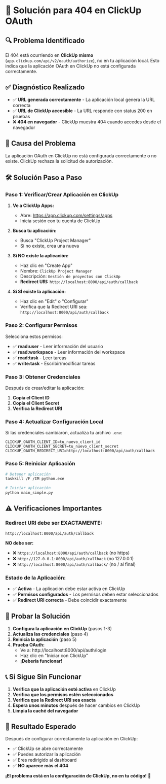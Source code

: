# 🔧 Solución para 404 en ClickUp OAuth

## 🔍 **Problema Identificado**

El 404 está ocurriendo en **ClickUp mismo** (`app.clickup.com/api/v2/oauth/authorize`), no en tu aplicación local. Esto indica que la aplicación OAuth en ClickUp no está configurada correctamente.

## ✅ **Diagnóstico Realizado**

- ✅ **URL generada correctamente** - La aplicación local genera la URL correcta
- ✅ **URL de ClickUp accesible** - La URL responde con status 200 en pruebas
- ❌ **404 en navegador** - ClickUp muestra 404 cuando accedes desde el navegador

## 🎯 **Causa del Problema**

La aplicación OAuth en ClickUp no está configurada correctamente o no existe. ClickUp rechaza la solicitud de autorización.

## 🛠️ **Solución Paso a Paso**

### **Paso 1: Verificar/Crear Aplicación en ClickUp**

1. **Ve a ClickUp Apps:**
   - Abre: https://app.clickup.com/settings/apps
   - Inicia sesión con tu cuenta de ClickUp

2. **Busca tu aplicación:**
   - Busca "ClickUp Project Manager"
   - Si no existe, crea una nueva

3. **Si NO existe la aplicación:**
   - Haz clic en "Create App"
   - Nombre: `ClickUp Project Manager`
   - Descripción: `Gestión de proyectos con ClickUp`
   - **Redirect URI:** `http://localhost:8000/api/auth/callback`

4. **Si SÍ existe la aplicación:**
   - Haz clic en "Edit" o "Configurar"
   - Verifica que la Redirect URI sea: `http://localhost:8000/api/auth/callback`

### **Paso 2: Configurar Permisos**

Selecciona estos permisos:
- ✅ **read:user** - Leer información del usuario
- ✅ **read:workspace** - Leer información del workspace
- ✅ **read:task** - Leer tareas
- ✅ **write:task** - Escribir/modificar tareas

### **Paso 3: Obtener Credenciales**

Después de crear/editar la aplicación:
1. **Copia el Client ID**
2. **Copia el Client Secret**
3. **Verifica la Redirect URI**

### **Paso 4: Actualizar Configuración Local**

Si las credenciales cambiaron, actualiza tu archivo `.env`:

```env
CLICKUP_OAUTH_CLIENT_ID=tu_nuevo_client_id
CLICKUP_OAUTH_CLIENT_SECRET=tu_nuevo_client_secret
CLICKUP_OAUTH_REDIRECT_URI=http://localhost:8000/api/auth/callback
```

### **Paso 5: Reiniciar Aplicación**

```bash
# Detener aplicación
taskkill /F /IM python.exe

# Iniciar aplicación
python main_simple.py
```

## ⚠️ **Verificaciones Importantes**

### **Redirect URI debe ser EXACTAMENTE:**
```
http://localhost:8000/api/auth/callback
```

**NO debe ser:**
- ❌ `https://localhost:8000/api/auth/callback` (no https)
- ❌ `http://127.0.0.1:8000/api/auth/callback` (no 127.0.0.1)
- ❌ `http://localhost:8000/api/auth/callback/` (no / al final)

### **Estado de la Aplicación:**
- ✅ **Activa** - La aplicación debe estar activa en ClickUp
- ✅ **Permisos configurados** - Los permisos deben estar seleccionados
- ✅ **Redirect URI correcta** - Debe coincidir exactamente

## 🧪 **Probar la Solución**

1. **Configura la aplicación en ClickUp** (pasos 1-3)
2. **Actualiza las credenciales** (paso 4)
3. **Reinicia la aplicación** (paso 5)
4. **Prueba OAuth:**
   - Ve a: http://localhost:8000/api/auth/login
   - Haz clic en "Iniciar con ClickUp"
   - **¡Debería funcionar!**

## 📞 **Si Sigue Sin Funcionar**

1. **Verifica que la aplicación esté activa** en ClickUp
2. **Verifica que los permisos estén seleccionados**
3. **Verifica que la Redirect URI sea exacta**
4. **Espera unos minutos** después de hacer cambios en ClickUp
5. **Limpia la caché del navegador**

## 🎯 **Resultado Esperado**

Después de configurar correctamente la aplicación en ClickUp:
- ✅ ClickUp se abre correctamente
- ✅ Puedes autorizar la aplicación
- ✅ Eres redirigido al dashboard
- ✅ **NO aparece más el 404**

**¡El problema está en la configuración de ClickUp, no en tu código!** 🎉

